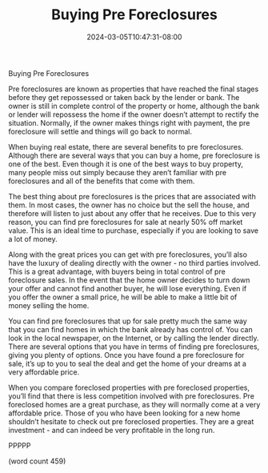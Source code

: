 ﻿---
title: "Buying Pre Foreclosures"
date: 2024-03-05T10:47:31-08:00
description: "Real Estate Tips for Web Success"
featured_image: "/images/Real Estate.jpg"
tags: ["Real Estate"]
---

Buying Pre Foreclosures

Pre foreclosures are known as properties that have reached the final stages before they get repossessed or taken back by the lender or bank.  The owner is still in complete control of the property or home, although the bank or lender will repossess the home if the owner doesn’t attempt to rectify the situation.  Normally, if the owner makes things right with payment, the pre foreclosure will settle and things will go back to normal.

When buying real estate, there are several benefits to pre foreclosures.  Although there are several ways that you can buy a home, pre foreclosure is one of the best.  Even though it is one of the best ways to buy property, many people miss out simply because they aren’t familiar with pre foreclosures and all of the benefits that come with them.

The best thing about pre foreclosures is the prices that are associated with them.  In most cases, the owner has no choice but the sell the house, and therefore will listen to just about any offer that he receives.  Due to this very reason, you can find pre foreclosures for sale at nearly 50% off market value.  This is an ideal time to purchase, especially if you are looking to save a lot of money.

Along with the great prices you can get with pre foreclosures, you’ll also have the luxury of dealing directly with the owner - no third parties involved.  This is a great advantage, with buyers being in total control of pre foreclosure sales.  In the event that the home owner decides to turn down your offer and cannot find another buyer, he will lose everything.  Even if you offer the owner a small price, he will be able to make a little bit of money selling the home.

You can find pre foreclosures that up for sale pretty much the same way that you can find homes in which the bank already has control of.  You can look in the local newspaper, on the Internet, or by calling the lender directly.  There are several options that you have in terms of finding pre foreclosures, giving you plenty of options. Once you have found a pre foreclosure for sale, it’s up to you to seal the deal and get the home of your dreams at a very affordable price.

When you compare foreclosed properties with pre foreclosed properties, you’ll find that there is less competition involved with pre foreclosures.  Pre foreclosed homes are a great purchase, as they will normally come at a very affordable price.  Those of you who have been looking for a new home shouldn’t hesitate to check out pre foreclosed properties.  They are a great investment - and can indeed be very profitable in the long run.

PPPPP

(word count 459)
